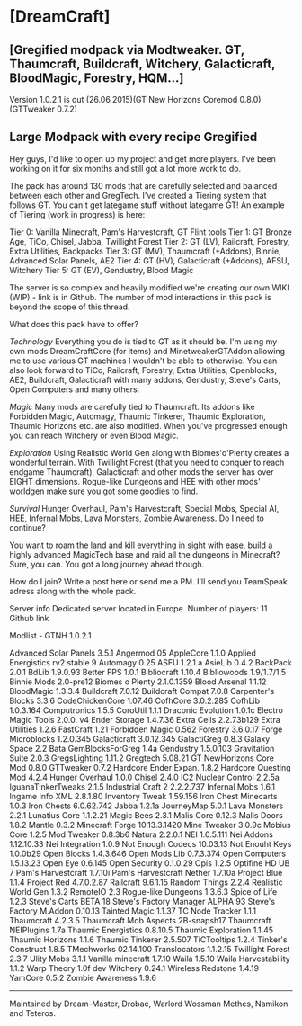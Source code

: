 [DreamCraft]
=

[Gregified modpack via Modtweaker. GT, Thaumcraft, Buildcraft, Witchery, Galacticraft, BloodMagic, Forestry, HQM...]
-


Version 1.0.2.1 is out (26.06.2015)(GT New Horizons Coremod 0.8.0) (GTTweaker 0.7.2)


Large Modpack with every recipe Gregified
-

Hey guys, I'd like to open up my project and get more players.
I've been working on it for six months and still got a lot more work to do.

The pack has around 130 mods that are carefully selected and balanced between each other and GregTech. I've created a Tiering system that follows GT. You can't get lategame stuff without lategame GT!
An example of Tiering (work in progress) is here:

Tier 0: Vanilla Minecraft, Pam's Harvestcraft, GT Flint tools
Tier 1: GT Bronze Age, TiCo, Chisel, Jabba, Twillight Forest
Tier 2: GT (LV), Railcraft, Forestry, Extra Utilities, Backpacks
Tier 3: GT (MV), Thaumcraft (+Addons), Binnie, Advanced Solar Panels, AE2
Tier 4: GT (HV), Galacticraft (+Addons), AFSU, Witchery
Tier 5: GT (EV), Gendustry, Blood Magic

The server is so complex and heavily modified we're creating our own WIKI (WIP) - link is in Github.
The number of mod interactions in this pack is beyond the scope of this thread.


What does this pack have to offer?

*Technology*
Everything you do is tied to GT as it should be. I'm using my own mods DreamCraftCore (for items) and MinetweakerGTAddon allowing me to use various GT machines I wouldn't be able to otherwise.
You can also look forward to TiCo, Railcraft, Forestry, Extra Utilities, Openblocks, AE2, Buildcraft, Galacticraft with many addons, Gendustry, Steve's Carts, Open Computers and many others.

*Magic*
Many mods are carefully tied to Thaumcraft. Its addons like Forbidden Magic, Automagy, Thaumic Tinkerer, Thaumic Exploration, Thaumic Horizons etc. are also modified.
When you've progressed enough you can reach Witchery or even Blood Magic.

*Exploration*
Using Realistic World Gen along with Biomes'o'Plenty creates a wonderful terrain. With Twillight Forest (that you need to conquer to reach endgame Thaumcraft), Galacticraft and other mods the server has over EIGHT dimensions.
Rogue-like Dungeons and HEE with other mods' worldgen make sure you got some goodies to find.

*Survival*
Hunger Overhaul, Pam's Harvestcraft, Special Mobs, Special AI, HEE, Infernal Mobs, Lava Monsters, Zombie Awareness. Do I need to continue?

You want to roam the land and kill everything in sight with ease, build a highly advanced MagicTech base and raid all the dungeons in Minecraft? Sure, you can. You got a long journey ahead though.


How do I join?
Write a post here or send me a PM.
I'll send you TeamSpeak adress along with the whole pack.


Server info
Dedicated server located in Europe.
Number of players: 11
Github link


Modlist - GTNH 1.0.2.1

Advanced Solar Panels 3.5.1
Angermod 05
AppleCore 1.1.0
Applied Energistics rv2 stable 9
Automagy 0.25
ASFU 1.2.1.a
AsieLib 0.4.2
BackPack 2.0.1
BdLib 1.9.0.93
Better FPS 1.0.1
Bibliocraft 1.10.4
Bibliowoods 1.9/1.7/1.5
Binnie Mods 2.0-pre12
Biomes o Plenty 2.1.0.1359
Blood Arsenal 1.1.12
BloodMagic 1.3.3.4
Buildcraft 7.0.12
Buildcraft Compat 7.0.8
Carpenter's Blocks 3.3.6
CodeChickenCore 1.07.46
CofhCore 3.0.2.285
CofhLib 1.0.3.164
Computronics 1.5.5
CoroUtil 1.1.1
Draconic Evolution 1.0.1c
Electro Magic Tools 2.0.0. v4
Ender Storage 1.4.7.36
Extra Cells 2.2.73b129
Extra Utilities 1.2.6
FastCraft 1.21
Forbidden Magic 0.562
Forestry 3.6.0.17
Forge Microblocks 1.2.0.345
Galacticraft 3.0.12.345
GalactiGreg 0.8.3
Galaxy Space 2.2 Bata
GemBlocksForGreg 1.4a
Gendustry 1.5.0.103
Gravitation Suite 2.0.3
GregsLighting 1.11.2
Gregtech 5.08.21
GT NewHorizons Core Mod 0.8.0
GTTweaker 0.7.2
Hardcore Ender Expan. 1.8.2
Hardcore Questing Mod 4.2.4
Hunger Overhaul 1.0.0
Chisel 2.4.0
IC2 Nuclear Control 2.2.5a
IguanaTinkerTweaks 2.1.5
Industrial Craft 2 2.2.2.737
Infernal Mobs 1.6.1
Ingame Info XML 2.8.1.80
Inventory Tweak	1.59.156
Iron Chest Minecarts 1.0.3
Iron Chests 6.0.62.742
Jabba 1.2.1a
JourneyMap 5.0.1
Lava Monsters 2.2.1
Lunatius Core 1.1.2.21
Magic Bees 2.3.1
Malis Core 0.12.3
Malis Doors 1.8.2
Mantle 0.3.2
Minecraft Forge 10.13.3.1420
Mine Tweaker 3.0.9c
Mobius Core 1.2.5
Mod Tweaker 0.8.3b6
Natura 2.2.0.1
NEI 1.0.5.111
Nei Addons 1.12.10.33
Nei Integration 1.0.9
Not Enough Codecs 10.03.13
Not Enouht Keys 1.0.0b29
Open Blocks 1.4.3.646
Open Mods Lib 0.7.3.374
Open Computers 1.5.13.23
Open Eye 0.6.145
Open Security 0.1.0.29
Opis 1.2.5
Optifine HD UB 7
Pam's Harvestcraft 1.7.10i
Pam's Harvestcraft Nether 1.7.10a
Project Blue 1.1.4
Project Red 4.7.0.2.87
Railcraft 9.6.1.15
Random Things 2.2.4
Realistic World Gen 1.3.2
RemoteIO 2.3
Rogue-like Dungeons 1.3.6.3
Spice of Life 1.2.3
Steve's Carts BETA 18
Steve's Factory Manager ALPHA 93
Steve's Factory M.Addon 0.10.13
Tainted Magic 1.1.37
TC Node Tracker 1.1.1
Thaumcraft 4.2.3.5
Thaumcraft Mob Aspects 2B-snapsh17
Thaumcraft NEIPlugins 1.7a
Thaumic Energistics 0.8.10.5
Thaumic Exploration 1.1.45
Thaumic Horizons 1.1.6
Thaumic Tinkerer 2.5.507
TiCTooltips 1.2.4
Tinker's Construct 1.8.5
TMechworks 02.14.100
Translocators 1.1.2.15
Twillight Forest 2.3.7
Ulity Mobs 3.1.1
Vanilla minecraft 1.7.10
Waila 1.5.10
Waila Harvestability 1.1.2
Warp Theory 1.0f dev
Witchery 0.24.1
Wireless Redstone 1.4.19
YamCore 0.5.2
Zombie Awareness 1.9.6

---

Maintained by Dream-Master, Drobac, Warlord Wossman Methes, Namikon and Teteros.
